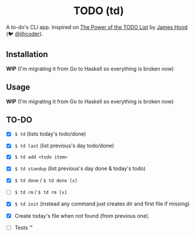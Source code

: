 <h1 align="center">TODO (td)</h1>

<p align="center">

A to-do's CLI app. Inspired on
[The Power of the TODO List](https://goo.gl/j1dQ4M) by
[James Hood](http://jlhood.com/) (:bird:
[@jlhcoder](https://twitter.com/jlhcoder)).

</p>

## Installation

**WIP** (I'm migrating it from Go to Haskell so everything is broken now)

## Usage

**WIP** (I'm migrating it from Go to Haskell so everything is broken now)

## TO-DO

- [x] `$ td` (lists today's todo/done)
- [x] `$ td last` (list previous's day todo/done)
- [x] `$ td add <todo item>`
- [x] `$ td standup` (list previous's day done & today's todo)
- [x] `$ td done` /  `$ td done [x]`
- [ ] `$ td rm` / `$ td rm [x]`
- [x] `$ td init` (instead any command just creates dir and first file if missing)
- [x] Create today's file when not found (from previous one).
- [ ] Tests :tm:

